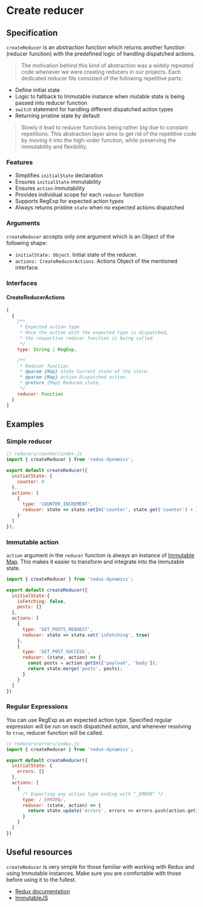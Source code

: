 # Create reducer

## Specification
`createReducer` is an abstraction function which returns another function (reducer function) with the predefined logic of handling dispatched actions.

> The motivation behind this kind of abstraction was a widely repeated code whenever we were creating reducers in our projects. Each dedicated reducer file consisted of the following repetitive parts:
* Define initial state
* Logic to fallback to Immutable instance when mutable state is being passed into reducer function
* `switch` statement for handling different dispatched action types
* Returning pristine state by default

> Slowly it lead to reducer functions being rather big due to constant repetitions. This abstraction layer aims to get rid of the repetitive code by moving it into the high-order function, while preserving the immutability and flexibility.

### Features
* Simplifies `initialState` declaration
* Ensures `initialState` immutability
* Ensures `action` immutability
* Provides individual scope for each `reducer` function
* Supports RegExp for expected action types
* Always returns pristine `state` when no expected actions dispatched

### Arguments
`createReducer` accepts only one argument which is an Object of the following shape:
* `initialState: Object`. Initial state of the reducer.
* `actions: CreateReducerActions`. Actions Object of the mentioned interface.

### Interfaces
#### CreateReducerActions
```js
[
  {
    /**
     * Expected action type
     * Once the action with the expected type is dispatched,
     * the respective reducer function is being called.
     */
    type: String | RegExp,

    /**
     * Reducer function
     * @param {Map} state Current state of the store.
     * @param {Map} action Dispatched action.
     * @return {Map} Reduced state.
     */
    reducer: Function
  }
]
```

## Examples
### Simple reducer

```js
// reducers/counter/index.js
import { createReducer } from 'redux-dynamics';

export default createReducer({
  initialState: {
    counter: 0
  },
  actions: [
    {
      type: 'COUNTER_INCREMENT',
      reducer: state => state.setIn('counter', state.get('counter') + 1)
    }
  ]
});
```

### Immutable action
`action` argument in the `reducer` function is always an instance of [Immutable Map](https://facebook.github.io/immutable-js/docs/#/Map). This makes it easier to transform and integrate into the Immutable state.
```js
import { createReducer } from 'redux-dynamics';

export default createReducer({
  initialState:{
    isFetching: false,
    posts: {}
  },
  actions: [
    {
      type: 'GET_POSTS_REQUEST',
      reducer: state => state.set('isFetching', true)
    },
    {
      type: 'GET_POST_SUCCESS',
      reducer: (state, action) => {
        const posts = action.getIn(['payload', 'body']);
        return state.merge('posts', posts);
      }
    }
  ]
})
```

### Regular Expressions
You can use RegExp as an expected action type. Specified regular expression will be run on each dispatched action, and whenever resolving to `true`, reducer function will be called.
```js
// reducers/errors/index.js
import { createReducer } from 'redux-dynamics';

export default createReducer({
  initialState: {
    errors: []
  },
  actions: [
    {
      /* Expecting any action type ending with "_ERROR" */
      type: /_ERROR$/,
      reducer: (state, action) => {
        return state.update('errors', errors => errors.push(action.getIn(['body', 'message']));
      }
    }
  ]
})
```

## Useful resources
`createReducer` is very simple for those familiar with working with Redux and using Immutable instances. Make sure you are comfortable with those before using it to the fullest.
* [Redux documentation](http://redux.js.org/)
* [ImmutableJS](https://facebook.github.io/immutable-js/docs/#/)
